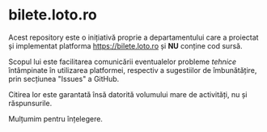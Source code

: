 # bilete.loto.ro

Acest repository este o inițiativă proprie a departamentului care a proiectat și implementat platforma https://bilete.loto.ro și **NU** conține cod sursă.

Scopul lui este facilitarea comunicării eventualelor probleme *tehnice* întâmpinate în utilizarea platformei, respectiv a sugestiilor de îmbunătățire, prin secțiunea "Issues" a GitHub.

Citirea lor este garantată însă datorită volumului mare de activități, nu și răspunsurile.

Mulțumim pentru înțelegere.
